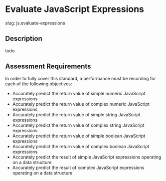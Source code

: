 
# Evaluate JavaScript Expressions

slug: js.evaluate-expressions

## Description
todo

## Assessment Requirements
In order to fully cover this standard, a performance must be recording for each of the following objectives:

- Accurately predict the return value of simple numeric JavaScript expressions
- Accurately predict the return value of complex numeric JavaScript expressions
- Accurately predict the return value of simple string JavaScript expressions
- Accurately predict the return value of complex string JavaScript expressions
- Accurately predict the return value of simple boolean JavaScript expressions
- Accurately predict the return value of complex boolean JavaScript expressions
- Accurately predict the result of simple JavaScript expressions operating on a data structure
- Accurately predict the result of complex JavaScript expressions operating on a data structure
